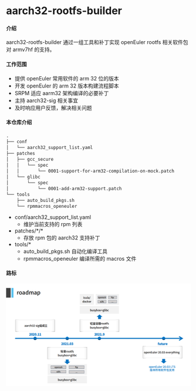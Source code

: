 # aarch32-rootfs-builder

#### 介绍
aarch32-rootfs-builder 通过一组工具和补丁实现 openEuler rootfs 相关软件包对 armv7hf 的支持。

#### 工作范围
- 提供 openEuler 常用软件的 arm 32 位的版本
- 开发 openEuler 的 arm 32 版本构建流程脚本
- SRPM 适应 aarm32 架构编译的必要补丁
- 主持 aarch32-sig 相关事宜
- 及时响应用户反馈，解决相关问题

#### 本仓库介绍
```
.
├── conf
│   └── aarch32_support_list.yaml
├── patches
│   ├── gcc_secure
│   │   └── spec
│   │       └── 0001-support-for-arm32-compilation-on-mock.patch
│   └── glibc
│       └── spec
│           └── 0001-add-arm32-support.patch
└── tools
    ├── auto_build_pkgs.sh
    └── rpmmacros_openeuler
```
- conf/aarch32_support_list.yaml 
  - 维护当前支持的 rpm 列表
- patches/*/\* 
  - 存放 rpm 包的 aarch32 支持补丁
- tools/*
  - auto_build_pkgs.sh  自动化编译工具
  - rpmmacros_openeuler 编译所需的 macros 文件

#### 路标
![aarch32-roadmap](./assets/aarch32-roadmap.png)
